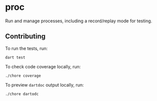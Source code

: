 # proc

Run and manage processes, including a record/replay mode for testing.

<!--
[![CI](https://github.com/matanlurey/proc.dart/actions/workflows/check.yaml/badge.svg)](https://github.com/matanlurey/proc.dart/actions/workflows/check.yaml)

REPLACE proc, UNCOMMENT BELOW, UNCOMMENT IN .github/workflows/check.yaml.

[![Coverage Status](https://coveralls.io/repos/github/matanlurey/proc.dart/badge.svg?branch=main)](https://coveralls.io/github/matanlurey/proc.dart?branch=main)
[![Pub Package](https://img.shields.io/pub/v/proc.svg)](https://pub.dev/packages/proc)
[![Dartdoc reference](https://img.shields.io/badge/dartdoc-reference-blue.svg)](https://pub.dev/documentation/proc/latest/)
-->

<!--

## Features

TODO: Document what the package does, include screenshots, etc.

## Usage

```dart
import 'package:proc/proc.dart';
```

-->

## Contributing

To run the tests, run:

```shell
dart test
```

To check code coverage locally, run:

```shell
./chore coverage
```

To preview `dartdoc` output locally, run:

```shell
./chore dartodc
```
